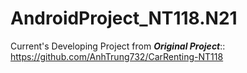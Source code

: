# AndroidProject_NT118.N21
Current's Developing Project from **_Original Project_**:: https://github.com/AnhTrung732/CarRenting-NT118
